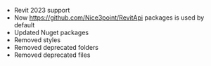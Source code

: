 - Revit 2023 support
- Now https://github.com/Nice3point/RevitApi packages is used by default
- Updated Nuget packages
- Removed styles
- Removed deprecated folders
- Removed deprecated files